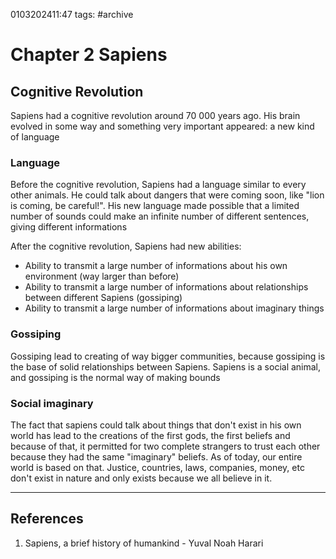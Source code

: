 0103202411:47
tags: #archive
# Chapter 2 Sapiens

## Cognitive Revolution
Sapiens had a cognitive revolution around 70 000 years ago. His brain evolved in some way and something very important appeared: a new kind of language
### Language
Before the cognitive revolution, Sapiens had a language similar to every other animals. He could talk about dangers that were coming soon, like "lion is coming, be careful!". 
His new language made possible that a limited number of sounds could make an infinite number of different sentences, giving different informations

After the cognitive revolution, Sapiens had new abilities: 
- Ability to transmit a large number of informations about his own environment (way larger than before)
-  Ability to transmit a large number of informations about relationships between different Sapiens (gossiping)
-  Ability to transmit a large number of informations about imaginary things
### Gossiping
Gossiping lead to creating of way bigger communities, because gossiping is the base of solid relationships between Sapiens. Sapiens is a social animal, and gossiping is the normal way of making bounds
### Social imaginary
The fact that sapiens could talk about things that don't exist in his own world has lead to the creations of the first gods, the first beliefs and because of that, it permitted for two complete strangers to trust each other because they had the same "imaginary" beliefs. As of today, our entire world is based on that. Justice, countries, laws, companies, money, etc don't exist in nature and only exists because we all believe in it. 


---
## References
1. Sapiens, a brief history of humankind - Yuval Noah Harari
